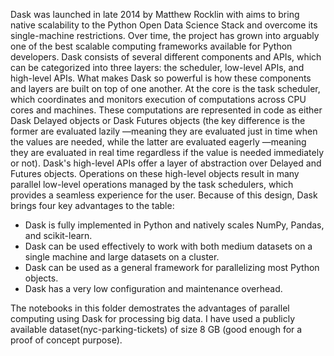 Dask was launched in late 2014 by Matthew Rocklin with aims to bring native scalability to the Python Open Data Science Stack and overcome its single-machine restrictions. Over time, the project has grown into arguably one of the best scalable computing frameworks available for Python developers. Dask consists of several different components and APIs, which can be categorized into three layers: the scheduler, low-level APIs, and high-level APIs. What makes Dask so powerful is how these components and layers are built on top of one another. At the core is the task scheduler, which coordinates and monitors execution of computations across CPU cores and machines. These computations are represented in code as either Dask Delayed objects or Dask Futures objects (the key difference is the former are evaluated lazily —meaning they are evaluated just in time when the values are needed, while the latter are evaluated eagerly —meaning they are evaluated in real time regardless if the value is needed immediately or not). Dask's high-level APIs offer a layer of abstraction over Delayed and Futures objects. Operations on these high-level objects result in many parallel low-level operations managed by the task schedulers, which provides a seamless experience for the user. Because of this design, Dask brings four key advantages to the table:

* Dask is fully implemented in Python and natively scales NumPy, Pandas, and scikit-learn.
* Dask can be used effectively to work with both medium datasets on a single machine and large datasets on a cluster.
* Dask can be used as a general framework for parallelizing most Python objects.
* Dask has a very low configuration and maintenance overhead.

The notebooks in this folder demostrates the advantages of parallel computing using Dask for processing big data. I have used a publicly available dataset(nyc-parking-tickets) of size 8 GB (good enough for a proof of concept purpose). 
